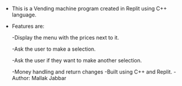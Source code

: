 - This is a Vending machine program created in Replit using C++ language.
- Features are:
  
  -Display the menu with the prices next to it.
  
  -Ask the user to make a selection.
  
  -Ask the user if they want to make another selection.
  
  -Money handling and return changes
-Built using C++ and Replit.
-Author: Mallak Jabbar
